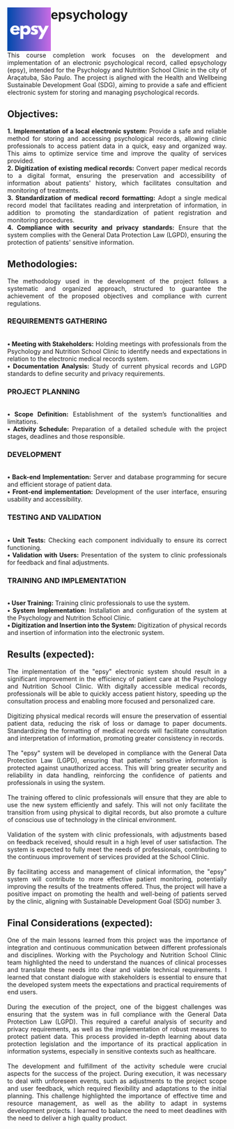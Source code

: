 # <img align="left" width="100" height="100" src="./documentation/epsychology_logo.png"> epsychology

</br>
</br>

<p align="justify">
This course completion work focuses on the development and implementation of an electronic psychological record, called epsychology (epsy), intended for the Psychology and Nutrition School Clinic in the city of Araçatuba, São Paulo. The project is aligned with the Health and Wellbeing Sustainable Development Goal (SDG), aiming to provide a safe and efficient electronic system for storing and managing psychological records.
</p>

## Objectives:

<p align="justify">
<b>1. Implementation of a local electronic system:</b> Provide a safe and reliable method for storing and accessing psychological records, allowing clinic professionals to access patient data in a quick, easy and organized way. This aims to optimize service time and improve the quality of services provided.
</br> <b>2. Digitization of existing medical records:</b> Convert paper medical records to a digital format, ensuring the preservation and accessibility of information about patients' history, which facilitates consultation and monitoring of treatments.
</br> <b>3. Standardization of medical record formatting:</b> Adopt a single medical record model that facilitates reading and interpretation of information, in addition to promoting the standardization of patient registration and monitoring procedures.
</br> <b>4. Compliance with security and privacy standards:</b> Ensure that the system complies with the General Data Protection Law (LGPD), ensuring the protection of patients' sensitive information.
</p>

## Methodologies:

<p align="justify">
The methodology used in the development of the project follows a systematic and organized approach, structured to guarantee the achievement of the proposed objectives and compliance with current regulations.
</p>

### REQUIREMENTS GATHERING
<p align="justify">
</br> <b>• Meeting with Stakeholders:</b> Holding meetings with professionals from the Psychology and Nutrition School Clinic to identify needs and expectations in relation to the electronic medical records system.
</br> <b>• Documentation Analysis:</b> Study of current physical records and LGPD standards to define security and privacy requirements.
</p>

### PROJECT PLANNING
<p align="justify">
</br> <b>• Scope Definition:</b> Establishment of the system’s functionalities and limitations.
</br> <b>• Activity Schedule:</b> Preparation of a detailed schedule with the project stages, deadlines and those responsible.
</p>

### DEVELOPMENT
<p align="justify">
</br> <b>• Back-end Implementation:</b> Server and database programming for secure and efficient storage of patient data.
</br> <b>• Front-end implementation:</b> Development of the user interface, ensuring usability and accessibility.
</p>

### TESTING AND VALIDATION
<p align="justify">
</br> <b>• Unit Tests:</b> Checking each component individually to ensure its correct functioning.
</br> <b>• Validation with Users:</b> Presentation of the system to clinic professionals for feedback and final adjustments.
</p>

### TRAINING AND IMPLEMENTATION
<p align="justify">
</br> <b>• User Training:</b> Training clinic professionals to use the system.
</br> <b>• System Implementation:</b> Installation and configuration of the system at the Psychology and Nutrition School Clinic.
</br> <b>• Digitization and Insertion into the System:</b> Digitization of physical records and insertion of information into the electronic system.
</p>

## Results (expected):

<p align="justify">
The implementation of the "epsy" electronic system should result in a significant improvement in the efficiency of patient care at the Psychology and Nutrition School Clinic. With digitally accessible medical records, professionals will be able to quickly access patient history, speeding up the consultation process and enabling more focused and personalized care.
</br> </br> Digitizing physical medical records will ensure the preservation of essential patient data, reducing the risk of loss or damage to paper documents. Standardizing the formatting of medical records will facilitate consultation and interpretation of information, promoting greater consistency in records.
</br> </br> The "epsy" system will be developed in compliance with the General Data Protection Law (LGPD), ensuring that patients' sensitive information is protected against unauthorized access. This will bring greater security and reliability in data handling, reinforcing the confidence of patients and professionals in using the system.
</br> </br> The training offered to clinic professionals will ensure that they are able to use the new system efficiently and safely. This will not only facilitate the transition from using physical to digital records, but also promote a culture of conscious use of technology in the clinical environment.
</br> </br> Validation of the system with clinic professionals, with adjustments based on feedback received, should result in a high level of user satisfaction. The system is expected to fully meet the needs of professionals, contributing to the continuous improvement of services provided at the School Clinic.
</br> </br> By facilitating access and management of clinical information, the "epsy" system will contribute to more effective patient monitoring, potentially improving the results of the treatments offered. Thus, the project will have a positive impact on promoting the health and well-being of patients served by the clinic, aligning with Sustainable Development Goal (SDG) number 3.
</p>

 ## Final Considerations (expected):

<p align="justify">
One of the main lessons learned from this project was the importance of integration and continuous communication between different professionals and disciplines. Working with the Psychology and Nutrition School Clinic team highlighted the need to understand the nuances of clinical processes and translate these needs into clear and viable technical requirements. I learned that constant dialogue with stakeholders is essential to ensure that the developed system meets the expectations and practical requirements of end users.
</br> </br> During the execution of the project, one of the biggest challenges was ensuring that the system was in full compliance with the General Data Protection Law (LGPD). This required a careful analysis of security and privacy requirements, as well as the implementation of robust measures to protect patient data. This process provided in-depth learning about data protection legislation and the importance of its practical application in information systems, especially in sensitive contexts such as healthcare.
</br> </br> The development and fulfillment of the activity schedule were crucial aspects for the success of the project. During execution, it was necessary to deal with unforeseen events, such as adjustments to the project scope and user feedback, which required flexibility and adaptations to the initial planning. This challenge highlighted the importance of effective time and resource management, as well as the ability to adapt in systems development projects. I learned to balance the need to meet deadlines with the need to deliver a high quality product.
</p>
